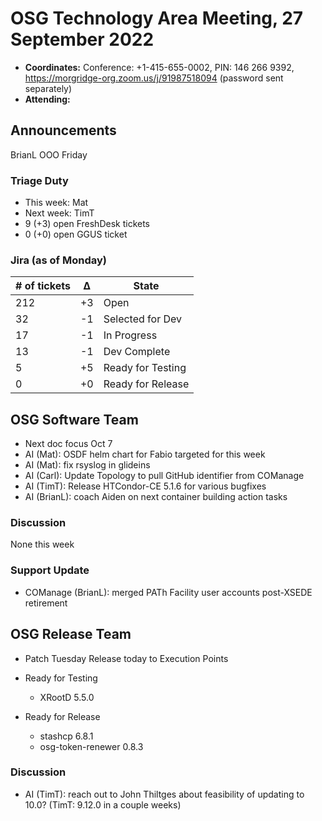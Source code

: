 # OSG Technology Area Meeting, 27 September 2022

-   **Coordinates:** Conference: +1-415-655-0002, PIN: 146 266 9392,
    <https://morgridge-org.zoom.us/j/91987518094> (password sent separately)
-   **Attending:** 

## Announcements

BrianL OOO Friday

### Triage Duty

-   This week: Mat
-   Next week: TimT
-   9 (+3) open FreshDesk tickets
-   0 (+0) open GGUS ticket

### Jira (as of Monday)

| # of tickets | &Delta; | State             |
|--------------|---------|-------------------|
| 212          | +3      | Open              |
| 32           | -1      | Selected for Dev  |
| 17           | -1      | In Progress       |
| 13           | -1      | Dev Complete      |
| 5            | +5      | Ready for Testing |
| 0            | +0      | Ready for Release |

## OSG Software Team

-  Next doc focus Oct 7
-  AI (Mat): OSDF helm chart for Fabio targeted for this week
-  AI (Mat): fix rsyslog in glideins
-  AI (Carl): Update Topology to pull GitHub identifier from COManage
-  AI (TimT): Release HTCondor-CE 5.1.6 for various bugfixes
-  AI (BrianL): coach Aiden on next container building action tasks

### Discussion

None this week

### Support Update

- COManage (BrianL): merged PATh Facility user accounts post-XSEDE retirement

## OSG Release Team

-   Patch Tuesday Release today to Execution Points

-   Ready for Testing
    -   XRootD 5.5.0
-   Ready for Release
    -   stashcp 6.8.1
    -   osg-token-renewer 0.8.3

### Discussion

-   AI (TimT): reach out to John Thiltges about feasibility of updating to 10.0?
    (TimT: 9.12.0 in a couple weeks)
